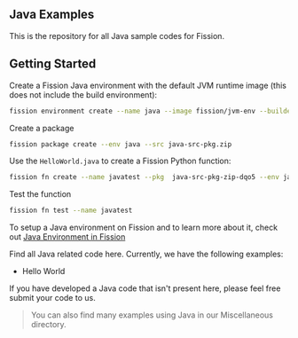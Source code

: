 ## Java Examples

This is the repository for all Java sample codes for Fission.

## Getting Started

Create a Fission Java environment with the default JVM runtime image (this does not include the build environment):

```bash
fission environment create --name java --image fission/jvm-env --builder fission/jvm-builder
```

Create a package

```bash
fission package create --env java --src java-src-pkg.zip
```

Use the `HelloWorld.java` to create a Fission Python function:

```bash
fission fn create --name javatest --pkg  java-src-pkg-zip-dqo5 --env java --entrypoint io.fission.HelloWorld
```

Test the function

```bash
fission fn test --name javatest
```

To setup a Java environment on Fission and to learn more about it, check out [Java Environment in Fission](https://github.com/fission/environments/tree/master/jvm)

Find all Java related code here. Currently, we have the following examples:

- Hello World
  
If you have developed a Java code that isn't present here, please feel free submit your code to us.

> You can also find many examples using Java in our Miscellaneous directory.
